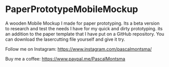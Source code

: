 # PaperPrototypeMobileMockup
A wooden Mobile Mockup I made for paper prototyping. Its a beta version to research and test the needs I have for my quick and dirty prototyping. its an addition to the paper template that I have put on a GitHub repository. You can download the lasercutting file yourself and give it try.

Follow me on Instagram: https://www.instagram.com/pascalmontsma/

Buy me a coffee: https://www.paypal.me/PascalMontsma
